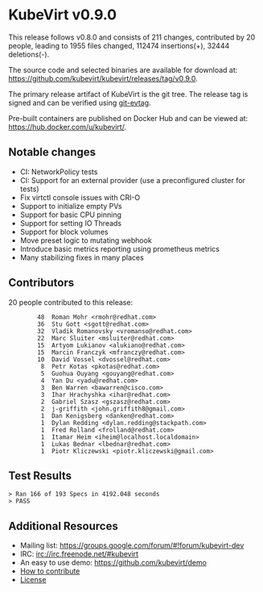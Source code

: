 KubeVirt v0.9.0
===============

This release follows v0.8.0 and consists of 211 changes, contributed by
20 people, leading to 1955 files changed, 112474 insertions(+), 32444
deletions(-).

The source code and selected binaries are available for download at:
<https://github.com/kubevirt/kubevirt/releases/tag/v0.9.0>.

The primary release artifact of KubeVirt is the git tree. The release tag is
signed and can be verified using [git-evtag][git-evtag].

Pre-built containers are published on Docker Hub and can be viewed at:
<https://hub.docker.com/u/kubevirt/>.

Notable changes
---------------

- CI: NetworkPolicy tests
- CI: Support for an external provider (use a preconfigured cluster for tests)
- Fix virtctl console issues with CRI-O
- Support to initialize empty PVs
- Support for basic CPU pinning
- Support for setting IO Threads
- Support for block volumes
- Move preset logic to mutating webhook
- Introduce basic metrics reporting using prometheus metrics
- Many stabilizing fixes in many places

Contributors
------------

20 people contributed to this release:

```
        48	Roman Mohr <rmohr@redhat.com>
        36	Stu Gott <sgott@redhat.com>
        32	Vladik Romanovsky <vromanso@redhat.com>
        22	Marc Sluiter <msluiter@redhat.com>
        15	Artyom Lukianov <alukiano@redhat.com>
        15	Marcin Franczyk <mfranczy@redhat.com>
        10	David Vossel <dvossel@redhat.com>
         8	Petr Kotas <pkotas@redhat.com>
         5	Guohua Ouyang <gouyang@redhat.com>
         4	Yan Du <yadu@redhat.com>
         3	Ben Warren <bawarren@cisco.com>
         3	Ihar Hrachyshka <ihar@redhat.com>
         2	Gabriel Szasz <gszasz@redhat.com>
         2	j-griffith <john.griffith8@gmail.com>
         1	Dan Kenigsberg <danken@redhat.com>
         1	Dylan Redding <dylan.redding@stackpath.com>
         1	Fred Rolland <frolland@redhat.com>
         1	Itamar Heim <iheim@localhost.localdomain>
         1	Lukas Bednar <lbednar@redhat.com>
         1	Piotr Kliczewski <piotr.kliczewski@gmail.com>
```

Test Results
------------

```
> Ran 166 of 193 Specs in 4192.048 seconds
> PASS
```

Additional Resources
--------------------

- Mailing list: <https://groups.google.com/forum/#!forum/kubevirt-dev>
- IRC: <irc://irc.freenode.net/#kubevirt>
- An easy to use demo: <https://github.com/kubevirt/demo>
- [How to contribute][contributing]
- [License][license]

[git-evtag]: https://github.com/cgwalters/git-evtag#using-git-evtag
[contributing]: https://github.com/kubevirt/kubevirt/blob/master/CONTRIBUTING.md
[license]: https://github.com/kubevirt/kubevirt/blob/master/LICENSE
